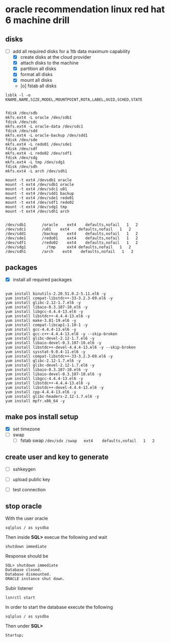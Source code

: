 # oracle recommendation linux red hat 6 machine drill

## disks 

- [ ] add all required disks for a 1tb data maximum capability
  - [x] create disks at the cloud provider
  - [x] attach disks to the machine
  - [x] partition all disks
  - [x] format all disks 
  - [x] mount all disks
  - [o] fstab all disks 

```
lsblk -l -o KNAME,NAME,SIZE,MODEL,MOUNTPOINT,ROTA,LABEL,UUID,SCHED,STATE


fdisk /dev/sdb
mkfs.ext4 -L oracle /dev/sdb1
fdisk /dev/sdc
mkfs.ext4 -L oracle-data /dev/sdc1
fdisk /dev/sdd
mkfs.ext4 -L oracle-backup /dev/sdd1
fdisk /dev/sde
mkfs.ext4 -L redo01 /dev/sde1
fdisk /dev/sdf
mkfs.ext4 -L redo02 /dev/sdf1
fdisk /dev/sdg
mkfs.ext4 -L tmp /dev/sdg1
fdisk /dev/sdh
mkfs.ext4 -L arch /dev/sdh1

mount -t ext4 /devsdb1 oracle
mount -t ext4 /dev/sdb1 oracle
mount -t ext4 /dev/sdc1 u01
mount -t ext4 /dev/sdd1 backup
mount -t ext4 /dev/sde1 redo01
mount -t ext4 /dev/sdf1 redo02
mount -t ext4 /dev/sdg1 tmp
mount -t ext4 /dev/sdh1 arch


```

```
/dev/sdb1       /oracle    ext4    defaults,nofail   1   2
/dev/sdc1       /u01    ext4    defaults,nofail   1   2
/dev/sdd1       /backup    ext4    defaults,nofail   1   2
/dev/sde1       /redo01    ext4    defaults,nofail   1   2
/dev/sdf1       /redo02    ext4    defaults,nofail   1   2
/dev/sdg1	      /tmp	   ext4	defaults,nofail   1   2
/dev/sdh1       /arch    ext4    defaults,nofail   1   2
```

## packages

- [x] install all required packages 

```

yum install binutils-2.20.51.0.2-5.11.el6 -y 
yum install compat-libstdc++-33-3.2.3-69.el6 -y 
yum install glibc-2.12-1.7.el6 -y 
yum install libaio-0.3.107-10.el6 -y
yum install libgcc-4.4.4-13.el6 -y 
yum install libstdc++-4.4.4-13.el6 -y
yum install make-3.81-19.el6 -y
yum install compat-libcap1-1.10-1 -y 
yum install gcc-4.4.4-13.el6 -y
yum install gcc-c++-4.4.4-13.el6 -y --skip-broken
yum install glibc-devel-2.12-1.7.el6 -y 
yum install libaio-devel-0.3.107-10.el6 -y
yum install libstdc++-devel-4.4.4-13.el6 -y --skip-broken
yum install sysstat-9.0.4-11.el6 -y
yum install compat-libstdc++-33-3.2.3-69.el6 -y
yum install glibc-2.12-1.7.el6 -y
yum install glibc-devel-2.12-1.7.el6 -y
yum install libaio-0.3.107-10.el6 -y 
yum install libaio-devel-0.3.107-10.el6 -y
yum install libgcc-4.4.4-13.el6 -y
yum install libstdc++-4.4.4-13.el6 -y
yum install libstdc++-devel-4.4.4-13.el6 -y
yum install cpp-4.4.4-13.el6 -y
yum install glibc-headers-2.12-1.7.el6 -y
yum install mpfr.x86_64 -y
``` 

## make pos install setup
- [x] set timezone 
- [ ] swap 
  - [ ] fstab swap 
  `/dev/sdx	/swap 	ext4 	defaults,nofail   1   2`

## create user and key to generate 
- [ ] sshkeygen
- [ ] upload public key 
- [ ] test connection





## stop oracle 

With the user oracle


`sqlplus / as sysdba` 

Then inside **SQL>** execue the following and wait

``` 
shutdown immediate
```

Response should be 

```
SQL> shutdown immediate
Database closed.
Database dismounted.
ORACLE instance shut down.
```  

Subir listener

`lsnrctl start`

In order to start the database execute the following
```
sqlplus / as sysdba
``` 

Then under **SQL>** 

```
Startup;
```
